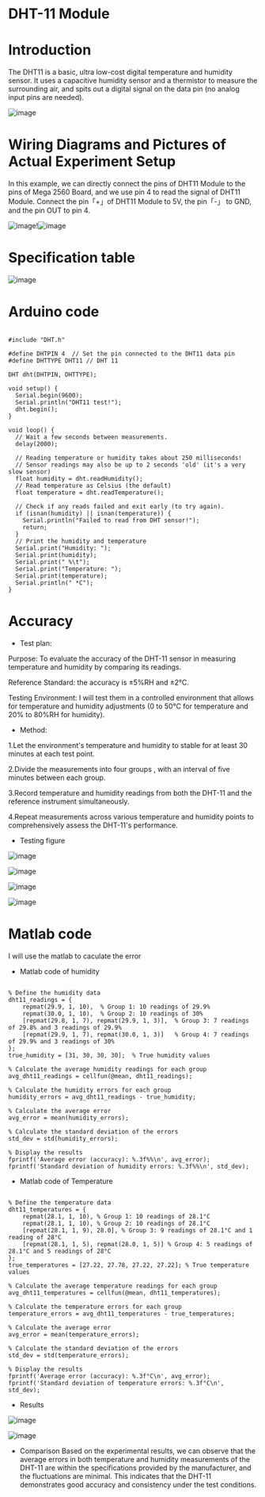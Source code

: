 # DHT-11 Module 
# Introduction
 The DHT11 is a basic, ultra low-cost digital temperature and humidity sensor. It uses a capacitive humidity sensor and a thermistor to measure the surrounding air, and spits out a digital signal on the data pin (no analog input pins are needed).
 
![image](https://github.com/Huimin0114/Sensor-Measurement/assets/161893598/9baae72e-b110-4443-8948-cf5e8316f980)
# Wiring Diagrams and Pictures of Actual Experiment Setup

In this example, we can directly connect the pins of DHT11 Module to the pins of Mega 2560 Board, and we use pin 4 to read the signal of DHT11 Module. Connect the pin「+」of DHT11 Module to 5V, the pin「-」 to GND, and the pin OUT to pin 4.

![image](https://github.com/Huimin0114/Sensor-Measurement/assets/161893598/85097740-6d5d-4cf7-bd81-84ce10d03f69)!![image](https://github.com/Huimin0114/Sensor-Measurement/assets/161893598/c7d242cf-a51f-453e-b6e4-b003de7416d6)

# Specification table
![image](https://github.com/Huimin0114/Sensor-Measurement/assets/161893598/c0726ff7-c7cf-41e2-91a2-22cafaf618e7)

# Arduino code
<pre><code>
#include "DHT.h"

#define DHTPIN 4  // Set the pin connected to the DHT11 data pin
#define DHTTYPE DHT11 // DHT 11 

DHT dht(DHTPIN, DHTTYPE);

void setup() {
  Serial.begin(9600);
  Serial.println("DHT11 test!");
  dht.begin();
}

void loop() {
  // Wait a few seconds between measurements.
  delay(2000);

  // Reading temperature or humidity takes about 250 milliseconds!
  // Sensor readings may also be up to 2 seconds 'old' (it's a very slow sensor)
  float humidity = dht.readHumidity();
  // Read temperature as Celsius (the default)
  float temperature = dht.readTemperature();

  // Check if any reads failed and exit early (to try again).
  if (isnan(humidity) || isnan(temperature)) {
    Serial.println("Failed to read from DHT sensor!");
    return;
  }
  // Print the humidity and temperature
  Serial.print("Humidity: "); 
  Serial.print(humidity);
  Serial.print(" %\t");
  Serial.print("Temperature: "); 
  Serial.print(temperature);
  Serial.println(" *C");
}
</code></pre>

 # Accuracy
 * Test plan:
 
Purpose: To evaluate the accuracy of the DHT-11 sensor in measuring temperature and humidity by comparing its readings.

Reference Standard: the accuracy is ±5%RH and ±2℃.

Testing Environment: I will test them in a controlled environment that allows for temperature and humidity adjustments (0 to 50°C for temperature and 20% to 80%RH for humidity).

* Method:

1.Let the environment's temperature and humidity to stable for at least 30 minutes at each test point.

2.Divide the measurements into  four groups , with an interval of five minutes between each group.

3.Record temperature and humidity readings from both the DHT-11 and the reference instrument simultaneously.  

4.Repeat measurements across various temperature and humidity points to comprehensively assess the DHT-11's performance.

* Testing figure

![image](https://github.com/Huimin0114/Sensor-Measurement/assets/161893598/487f5896-1090-4eb1-a013-582cb61c3daa)

![image](https://github.com/Huimin0114/Sensor-Measurement/assets/161893598/1910b7ba-eb37-4a92-a2e1-7a673fb1d92a)

![image](https://github.com/Huimin0114/Sensor-Measurement/assets/161893598/eba21d6c-7d99-47a5-b9ac-d7413b1fe471)

![image](https://github.com/Huimin0114/Sensor-Measurement/assets/161893598/3b40491e-f561-40b0-acf2-da46c71a6826)

# Matlab code
I will use the matlab to caculate the error

 * Matlab code of humidity

<pre><code>
% Define the humidity data
dht11_readings = {
    repmat(29.9, 1, 10),  % Group 1: 10 readings of 29.9%
    repmat(30.0, 1, 10),  % Group 2: 10 readings of 30%
    [repmat(29.8, 1, 7), repmat(29.9, 1, 3)],  % Group 3: 7 readings of 29.8% and 3 readings of 29.9%
    [repmat(29.9, 1, 7), repmat(30.0, 1, 3)]   % Group 4: 7 readings of 29.9% and 3 readings of 30%
};
true_humidity = [31, 30, 30, 30];  % True humidity values

% Calculate the average humidity readings for each group
avg_dht11_readings = cellfun(@mean, dht11_readings);

% Calculate the humidity errors for each group
humidity_errors = avg_dht11_readings - true_humidity;

% Calculate the average error
avg_error = mean(humidity_errors);

% Calculate the standard deviation of the errors
std_dev = std(humidity_errors);

% Display the results
fprintf('Average error (accuracy): %.3f%%\n', avg_error);
fprintf('Standard deviation of humidity errors: %.3f%%\n', std_dev);
</code></pre>

 * Matlab code of Temperature 
<pre><code>
% Define the temperature data
dht11_temperatures = {
    repmat(28.1, 1, 10), % Group 1: 10 readings of 28.1°C
    repmat(28.1, 1, 10), % Group 2: 10 readings of 28.1°C
    [repmat(28.1, 1, 9), 28.0], % Group 3: 9 readings of 28.1°C and 1 reading of 28°C
    [repmat(28.1, 1, 5), repmat(28.0, 1, 5)] % Group 4: 5 readings of 28.1°C and 5 readings of 28°C
};
true_temperatures = [27.22, 27.78, 27.22, 27.22]; % True temperature values

% Calculate the average temperature readings for each group
avg_dht11_temperatures = cellfun(@mean, dht11_temperatures);

% Calculate the temperature errors for each group
temperature_errors = avg_dht11_temperatures - true_temperatures;

% Calculate the average error
avg_error = mean(temperature_errors);

% Calculate the standard deviation of the errors
std_dev = std(temperature_errors);

% Display the results
fprintf('Average error (accuracy): %.3f°C\n', avg_error);
fprintf('Standard deviation of temperature errors: %.3f°C\n', std_dev);
</code></pre>

* Results

![image](https://github.com/Huimin0114/Sensor-Measurement/assets/161893598/99fbcaee-10d1-404a-b4c3-7c697f4d0b2f)

![image](https://github.com/Huimin0114/Sensor-Measurement/assets/161893598/f7a9fc88-532a-4a4a-bfe1-ac87642b52c6)

* Comparison
Based on the experimental results, we can observe that the average errors in both temperature and humidity measurements of the DHT-11 are within the specifications provided by the manufacturer, and the fluctuations are minimal. This indicates that the DHT-11 demonstrates good accuracy and consistency under the test conditions.
